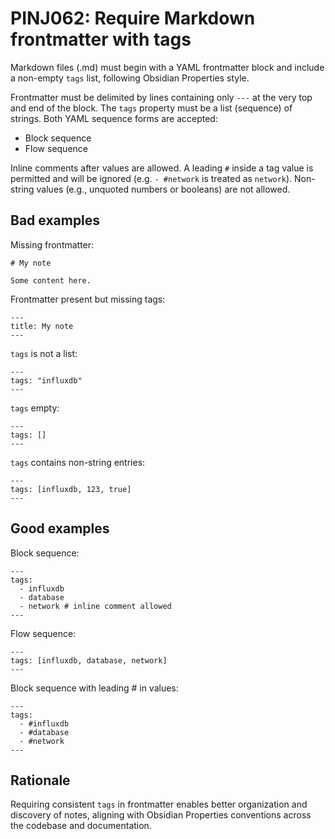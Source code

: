 # PINJ062: Require Markdown frontmatter with tags

Markdown files (.md) must begin with a YAML frontmatter block and include a non-empty `tags` list, following Obsidian Properties style.

Frontmatter must be delimited by lines containing only `---` at the very top and end of the block. The `tags` property must be a list (sequence) of strings. Both YAML sequence forms are accepted:
- Block sequence
- Flow sequence

Inline comments after values are allowed. A leading `#` inside a tag value is permitted and will be ignored (e.g. `- #network` is treated as `network`). Non-string values (e.g., unquoted numbers or booleans) are not allowed.

## Bad examples

Missing frontmatter:
```
# My note

Some content here.
```

Frontmatter present but missing tags:
```
---
title: My note
---
```

`tags` is not a list:
```
---
tags: "influxdb"
---
```

`tags` empty:
```
---
tags: []
---
```

`tags` contains non-string entries:
```
---
tags: [influxdb, 123, true]
---
```

## Good examples

Block sequence:
```
---
tags:
  - influxdb
  - database
  - network # inline comment allowed
---
```

Flow sequence:
```
---
tags: [influxdb, database, network]
---
```

Block sequence with leading # in values:
```
---
tags:
  - #influxdb
  - #database
  - #network
---
```

## Rationale

Requiring consistent `tags` in frontmatter enables better organization and discovery of notes, aligning with Obsidian Properties conventions across the codebase and documentation.
